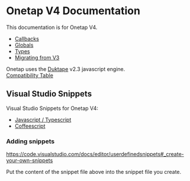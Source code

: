 
# Onetap V4 Documentation

This documentation is for Onetap V4.

- [Callbacks](callbacks.html)
- [Globals](globals.html)
- [Types](types.html)
- [Migrating from V3](migrating.html)

Onetap uses the [Duktape](https://duktape.org/) v2.3 javascript engine.  
[Compatibility Table](https://kangax.github.io/compat-table/es6/#duktape2_3)

## Visual Studio Snippets

Visual Studio Snippets for Onetap V4:

- [Javascript / Typescript](/csgo/onetap/v4/snippets.js.json)
- [Coffeescript](/csgo/onetap/v4/snippets.coffee.json)

### Adding snippets

https://code.visualstudio.com/docs/editor/userdefinedsnippets#_create-your-own-snippets

Put the content of the snippet file above into the snippet file you create.
